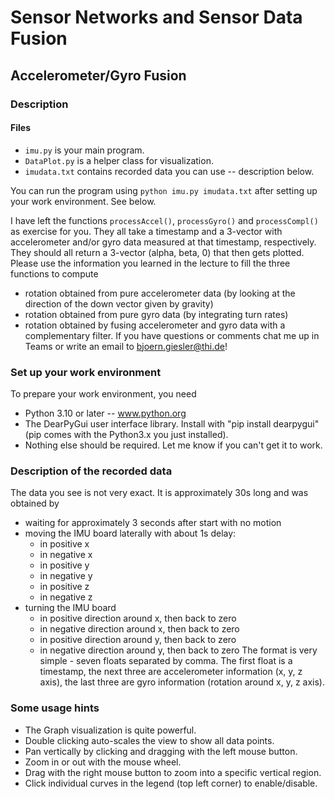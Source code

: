 # Sensor Networks and Sensor Data Fusion
##  Accelerometer/Gyro Fusion

### Description
#### Files
* `imu.py` is your main program. 
* `DataPlot.py` is a helper class for visualization.
* `imudata.txt` contains recorded data you can use -- description below.

You can run the program using `python imu.py imudata.txt` after setting up your work environment. See below.

I have left the functions `processAccel()`, `processGyro()` and `processCompl()` as exercise for you. They all take a timestamp
and a 3-vector with accelerometer and/or gyro data measured at that timestamp, respectively. They should all return a 3-vector
(alpha, beta, 0) that then gets plotted. Please use the information you learned in the lecture to fill the three functions to compute
* rotation obtained from pure accelerometer data (by looking at the direction of the down vector given by gravity)
* rotation obtained from pure gyro data (by integrating turn rates)
* rotation obtained by fusing accelerometer and gyro data with a complementary filter.
If you have questions or comments chat me up in Teams or write an email to bjoern.giesler@thi.de!

### Set up your work environment 
To prepare your work environment, you need
* Python 3.10 or later -- www.python.org
* The DearPyGui user interface library. Install with "pip install dearpygui" (pip comes with the Python3.x you just installed).
* Nothing else should be required. Let me know if you can't get it to work.

### Description of the recorded data
The data you see is not very exact. It is approximately 30s long and was obtained by
* waiting for approximately 3 seconds after start with no motion
* moving the IMU board laterally with about 1s delay:
    * in positive x
    * in negative x
    * in positive y
    * in negative y
    * in positive z
    * in negative z
* turning the IMU board
	* in positive direction around x, then back to zero
	* in negative direction around x, then back to zero
	* in positive direction around y, then back to zero
	* in negative direction around y, then back to zero
The format is very simple - seven floats separated by comma. The first float is a timestamp, the next three are accelerometer information (x, y, z axis), the last three are gyro information (rotation around x, y, z axis).

### Some usage hints
* The Graph visualization is quite powerful. 
* Double clicking auto-scales the view to show all data points.
* Pan vertically by clicking and dragging with the left mouse button.
* Zoom in or out with the mouse wheel.
* Drag with the right mouse button to zoom into a specific vertical region.
* Click individual curves in the legend (top left corner) to enable/disable.
